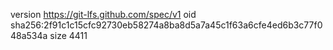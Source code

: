 version https://git-lfs.github.com/spec/v1
oid sha256:2f91c1c15cfc92730eb58274a8ba8d5a7a45c1f63a6cfe4ed6b3c77f048a534a
size 4411
